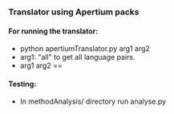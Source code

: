### Translator using Apertium packs

#### For running the translator:
   - python apertiumTranslator.py arg1 arg2
   - arg1: "all" to get all language pairs.
   - arg1 arg2 == <file-path> <language-pair> 

#### Testing:
   - In methodAnalysis/ directory run analyse.py
